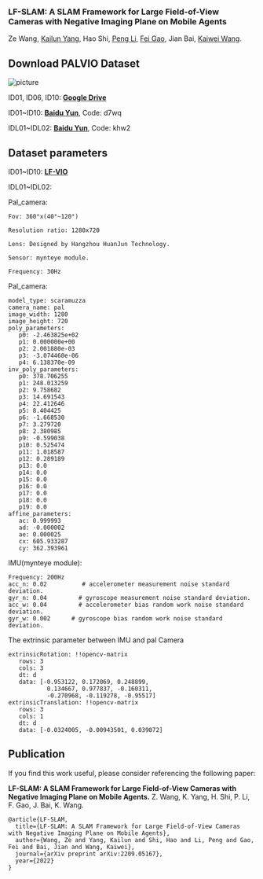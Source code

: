 ### LF-SLAM: A SLAM Framework for Large Field-of-View Cameras with Negative Imaging Plane on Mobile Agents 
Ze Wang, [Kailun Yang](https://yangkailun.com/), Hao Shi, [Peng Li](https://person.zju.edu.cn/en/lipeng), [Fei Gao](http://zju-fast.com/fei-gao/), Jian Bai, [Kaiwei Wang](http://wangkaiwei.org/indexeg.html).



## Download PALVIO Dataset

![picture](https://user-images.githubusercontent.com/36565779/219860393-943833dd-c83d-4ea8-b23c-7bf0fd171a47.png)

  ID01, ID06, ID10: [**Google Drive**](https://drive.google.com/drive/folders/1RdnUtMulDuhWBfAgq_CLp18EgDvTrZ89?usp=sharing)
  
  ID01~ID10: [**Baidu Yun**](https://pan.baidu.com/s/1o6TgcDwfcDIFl6n9dzsysA), Code: d7wq 
  
  IDL01~IDL02: [**Baidu Yun**](https://pan.baidu.com/s/1FZZkPCdR3odSatULG772og), Code: khw2 

## Dataset parameters
ID01~ID10: [**LF-VIO**](https://github.com/flysoaryun/LF-VIO)

IDL01~IDL02: 

Pal_camera:
```
Fov: 360°x(40°~120°)

Resolution ratio: 1280x720

Lens: Designed by Hangzhou HuanJun Technology.

Sensor: mynteye module.

Frequency: 30Hz
```

Pal_camera:
```
model_type: scaramuzza
camera_name: pal
image_width: 1280
image_height: 720
poly_parameters:
   p0: -2.463825e+02
   p1: 0.000000e+00
   p2: 2.001880e-03
   p3: -3.074460e-06
   p4: 6.138370e-09
inv_poly_parameters:
   p0: 378.706255
   p1: 248.013259
   p2: 9.758682
   p3: 14.691543
   p4: 22.412646
   p5: 8.404425
   p6: -1.668530
   p7: 3.279720
   p8: 2.380985
   p9: -0.599038
   p10: 0.525474
   p11: 1.018587
   p12: 0.289189
   p13: 0.0
   p14: 0.0
   p15: 0.0
   p16: 0.0
   p17: 0.0
   p18: 0.0 
   p19: 0.0 
affine_parameters:
   ac: 0.999993
   ad: -0.000002
   ae: 0.000025
   cx: 605.933287
   cy: 362.393961
```


IMU(mynteye module):
```
Frequency: 200Hz
acc_n: 0.02          # accelerometer measurement noise standard deviation.
gyr_n: 0.04         # gyroscope measurement noise standard deviation.    
acc_w: 0.04         # accelerometer bias random work noise standard deviation.  
gyr_w: 0.002      # gyroscope bias random work noise standard deviation.    
```

The extrinsic parameter between IMU and pal Camera
```
extrinsicRotation: !!opencv-matrix
   rows: 3
   cols: 3
   dt: d
   data: [-0.953122, 0.172069, 0.248899,
           0.134667, 0.977837, -0.160311,
           -0.270968, -0.119278, -0.95517]
extrinsicTranslation: !!opencv-matrix
   rows: 3
   cols: 1
   dt: d
   data: [-0.0324005, -0.00943501, 0.039072]
```

## Publication
If you find this work useful, please consider referencing the following paper:

**LF-SLAM: A SLAM Framework for Large Field-of-View Cameras with Negative Imaging Plane on Mobile Agents.**
Z. Wang, K. Yang, H. Shi, P. Li, F. Gao, J. Bai, K. Wang.

```
@article{LF-SLAM,
  title={LF-SLAM: A SLAM Framework for Large Field-of-View Cameras with Negative Imaging Plane on Mobile Agents},
  author={Wang, Ze and Yang, Kailun and Shi, Hao and Li, Peng and Gao, Fei and Bai, Jian and Wang, Kaiwei},
  journal={arXiv preprint arXiv:2209.05167},
  year={2022}
}
```
